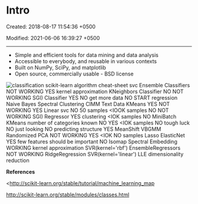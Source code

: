 # Intro

Created: 2018-08-17 11:54:36 +0500

Modified: 2021-06-06 16:39:27 +0500

---
-   Simple and efficient tools for data mining and data analysis
-   Accessible to everybody, and reusable in various contexts
-   Built on NumPy, SciPy, and matplotlib
-   Open source, commercially usable - BSD license

![classification scikit-learn algorithm cheat-sheet svc Ensemble Classifiers NOT WORKING YES kernel approximation KNeighbors Classifier NO NOT WORKING SGI) Classifier YES NO get more data NO START regression Naive Bayes Spectral Clustering CIMM Text Data KMeans YES NOT WORKING YES Linear svc NO <IOOK samples YES do you have labeled data YES YES predicting a category NO YES predicting a quantity >50 samples <IOOK samples NO NOT WORKING SGI) Regressor YES clustering <IOK samples NO MiniBatch KMeans number of categories known NO YES <IOK samples NO tough luck NO just looking NO predicting structure YES MeanShift VBGMM Randomized PCA NOT WORKING YES <IOK NO samples Lasso ElasticNet YES few features should be important NO Isomap Spectral Embedding WORKING kernel approximation SVR(kernel='rbf') EnsembleRegressors NOT WORKING RidgeRegression SVR(kernel='linear') LLE dimensionality reduction ](media/Intro-image1.png)



**References**

<http://scikit-learn.org/stable/tutorial/machine_learning_map

<http://scikit-learn.org/stable/modules/classes.html>

